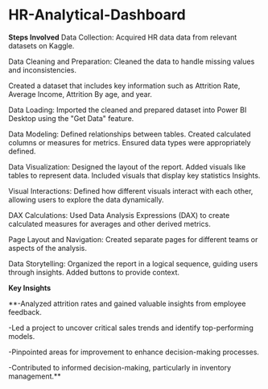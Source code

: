 # HR-Analytical-Dashboard

**Steps Involved**
Data Collection: Acquired HR data data from relevant datasets on Kaggle.

Data Cleaning and Preparation: Cleaned the data to handle missing values and inconsistencies. 

Created a dataset that includes key information such as Attrition Rate, Average Income, Attrition By age, and year.

Data Loading: Imported the cleaned and prepared dataset into Power BI Desktop using the "Get Data" feature.

Data Modeling: Defined relationships between tables. Created calculated columns or measures for metrics. Ensured data types were appropriately defined.

Data Visualization: Designed the layout of the report. Added visuals like tables to represent data. Included visuals that display key statistics Insights.

Visual Interactions: Defined how different visuals interact with each other, allowing users to explore the data dynamically.

DAX Calculations: Used Data Analysis Expressions (DAX) to create calculated measures for averages and other derived metrics.

Page Layout and Navigation: Created separate pages for different teams or aspects of the analysis.

Data Storytelling: Organized the report in a logical sequence, guiding users through insights. Added buttons to provide context.

**Key Insights**

**-Analyzed attrition rates and gained valuable insights from employee feedback.

-Led a project to uncover critical sales trends and identify top-performing models.

-Pinpointed areas for improvement to enhance decision-making processes.

-Contributed to informed decision-making, particularly in inventory management.**
